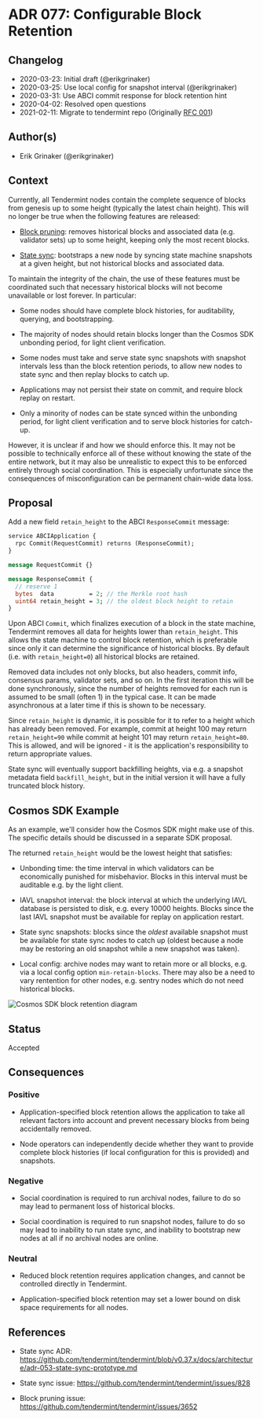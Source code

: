 # ADR 077: Configurable Block Retention

## Changelog

- 2020-03-23: Initial draft (@erikgrinaker)
- 2020-03-25: Use local config for snapshot interval (@erikgrinaker)
- 2020-03-31: Use ABCI commit response for block retention hint
- 2020-04-02: Resolved open questions
- 2021-02-11: Migrate to tendermint repo (Originally [RFC 001](https://github.com/tendermint/spec/pull/84))

## Author(s)

- Erik Grinaker (@erikgrinaker)

## Context

Currently, all Tendermint nodes contain the complete sequence of blocks from genesis up to some height (typically the latest chain height). This will no longer be true when the following features are released:

- [Block pruning](https://github.com/tendermint/tendermint/issues/3652): removes historical blocks and associated data (e.g. validator sets) up to some height, keeping only the most recent blocks.

- [State sync](https://github.com/tendermint/tendermint/issues/828): bootstraps a new node by syncing state machine snapshots at a given height, but not historical blocks and associated data.

To maintain the integrity of the chain, the use of these features must be coordinated such that necessary historical blocks will not become unavailable or lost forever. In particular:

- Some nodes should have complete block histories, for auditability, querying, and bootstrapping.

- The majority of nodes should retain blocks longer than the Cosmos SDK unbonding period, for light client verification.

- Some nodes must take and serve state sync snapshots with snapshot intervals less than the block retention periods, to allow new nodes to state sync and then replay blocks to catch up.

- Applications may not persist their state on commit, and require block replay on restart.

- Only a minority of nodes can be state synced within the unbonding period, for light client verification and to serve block histories for catch-up.

However, it is unclear if and how we should enforce this. It may not be possible to technically enforce all of these without knowing the state of the entire network, but it may also be unrealistic to expect this to be enforced entirely through social coordination. This is especially unfortunate since the consequences of misconfiguration can be permanent chain-wide data loss.

## Proposal

Add a new field `retain_height` to the ABCI `ResponseCommit` message:

```proto
service ABCIApplication {
  rpc Commit(RequestCommit) returns (ResponseCommit);
}

message RequestCommit {}

message ResponseCommit {
  // reserve 1
  bytes  data          = 2; // the Merkle root hash
  uint64 retain_height = 3; // the oldest block height to retain
}
```

Upon ABCI `Commit`, which finalizes execution of a block in the state machine, Tendermint removes all data for heights lower than `retain_height`. This allows the state machine to control block retention, which is preferable since only it can determine the significance of historical blocks. By default (i.e. with `retain_height=0`) all historical blocks are retained.

Removed data includes not only blocks, but also headers, commit info, consensus params, validator sets, and so on. In the first iteration this will be done synchronously, since the number of heights removed for each run is assumed to be small (often 1) in the typical case. It can be made asynchronous at a later time if this is shown to be necessary.

Since `retain_height` is dynamic, it is possible for it to refer to a height which has already been removed. For example, commit at height 100 may return `retain_height=90` while commit at height 101 may return `retain_height=80`. This is allowed, and will be ignored - it is the application's responsibility to return appropriate values.

State sync will eventually support backfilling heights, via e.g. a snapshot metadata field `backfill_height`, but in the initial version it will have a fully truncated block history.

## Cosmos SDK Example

As an example, we'll consider how the Cosmos SDK might make use of this. The specific details should be discussed in a separate SDK proposal.

The returned `retain_height` would be the lowest height that satisfies:

- Unbonding time: the time interval in which validators can be economically punished for misbehavior. Blocks in this interval must be auditable e.g. by the light client.

- IAVL snapshot interval: the block interval at which the underlying IAVL database is persisted to disk, e.g. every 10000 heights. Blocks since the last IAVL snapshot must be available for replay on application restart.

- State sync snapshots: blocks since the _oldest_ available snapshot must be available for state sync nodes to catch up (oldest because a node may be restoring an old snapshot while a new snapshot was taken).

- Local config: archive nodes may want to retain more or all blocks, e.g. via a local config option `min-retain-blocks`. There may also be a need to vary rentention for other nodes, e.g. sentry nodes which do not need historical blocks.

![Cosmos SDK block retention diagram](img/block-retention.png)

## Status

Accepted

## Consequences

### Positive

- Application-specified block retention allows the application to take all relevant factors into account and prevent necessary blocks from being accidentally removed.

- Node operators can independently decide whether they want to provide complete block histories (if local configuration for this is provided) and snapshots.

### Negative

- Social coordination is required to run archival nodes, failure to do so may lead to permanent loss of historical blocks.

- Social coordination is required to run snapshot nodes, failure to do so may lead to inability to run state sync, and inability to bootstrap new nodes at all if no archival nodes are online.

### Neutral

- Reduced block retention requires application changes, and cannot be controlled directly in Tendermint.

- Application-specified block retention may set a lower bound on disk space requirements for all nodes.

## References

- State sync ADR: <https://github.com/tendermint/tendermint/blob/v0.37.x/docs/architecture/adr-053-state-sync-prototype.md>

- State sync issue: <https://github.com/tendermint/tendermint/issues/828>

- Block pruning issue: <https://github.com/tendermint/tendermint/issues/3652>
